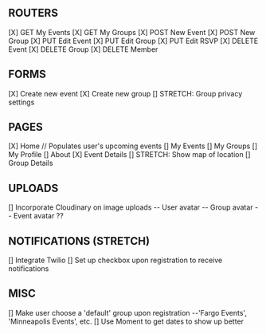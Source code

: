 ## ROUTERS
[X] GET My Events
[X] GET My Groups
[X] POST New Event
[X] POST New Group
[X] PUT Edit Event
[X] PUT Edit Group
[X] PUT Edit RSVP
[X] DELETE Event
[X] DELETE Group
[X] DELETE Member

## FORMS
[X] Create new event
[X] Create new group
    [] STRETCH: Group privacy settings

## PAGES
[X] Home // Populates user's upcoming events
[] My Events
[] My Groups
[] My Profile
[] About
[X] Event Details
    [] STRETCH: Show map of location
[] Group Details

## UPLOADS
[] Incorporate Cloudinary on image uploads
    -- User avatar
    -- Group avatar
    -- Event avatar ??

## NOTIFICATIONS (STRETCH)
[] Integrate Twilio
[] Set up checkbox upon registration to receive notifications

## MISC
[] Make user choose a 'default' group upon registration
    --'Fargo Events', 'Minneapolis Events', etc.
[] Use Moment to get dates to show up better